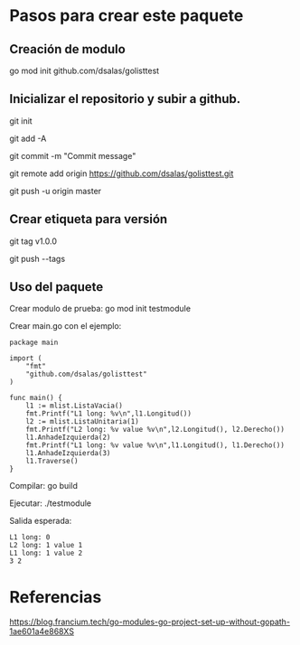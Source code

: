 
# Pasos para crear este paquete

## Creación de modulo
go mod init github.com/dsalas/golisttest

## Inicializar el repositorio y subir a github.
git init 

git add -A

git commit -m "Commit message"

git remote add origin https://github.com/dsalas/golisttest.git

git push -u origin master

## Crear etiqueta para versión
git tag v1.0.0

git push --tags 

## Uso del paquete

Crear modulo de prueba: go mod init testmodule

Crear main.go con el ejemplo:

```
package main

import (
	"fmt"
	"github.com/dsalas/golisttest"
)

func main() {
    l1 := mlist.ListaVacia()
    fmt.Printf("L1 long: %v\n",l1.Longitud())
    l2 := mlist.ListaUnitaria(1)
    fmt.Printf("L2 long: %v value %v\n",l2.Longitud(), l2.Derecho())
    l1.AnhadeIzquierda(2)
    fmt.Printf("L1 long: %v value %v\n",l1.Longitud(), l1.Derecho())
    l1.AnhadeIzquierda(3)
    l1.Traverse()
}
```
Compilar: go build

Ejecutar: ./testmodule

Salida esperada:
```
L1 long: 0
L2 long: 1 value 1
L1 long: 1 value 2
3 2 
```

# Referencias
https://blog.francium.tech/go-modules-go-project-set-up-without-gopath-1ae601a4e868XS